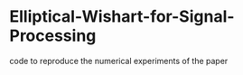 # Elliptical-Wishart-for-Signal-Processing
code to reproduce the numerical experiments of the paper
